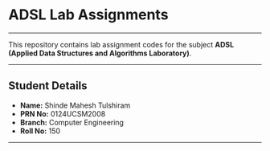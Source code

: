 # ADSL Lab Assignments

---
This repository contains lab assignment codes for the subject **ADSL (Applied Data Structures and Algorithms Laboratory)**.

---
## Student Details

- **Name:** Shinde Mahesh Tulshiram  
- **PRN No:** 0124UCSM2008  
- **Branch:** Computer Engineering  
- **Roll No:** 150  
---
